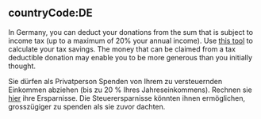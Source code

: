 countryCode:DE
---
In Germany, you can deduct your donations from the sum that is subject to income tax (up to a maximum of 20% your annual income). Use [this tool](https://www.smart-rechner.de/spenden/rechner.php) to calculate your tax savings. The money that can be claimed from a tax deductible donation may enable you to be more generous than you initially thought.

Sie dürfen als Privatperson Spenden von Ihrem zu versteuernden Einkommen abziehen (bis zu 20 % Ihres Jahreseinkommens). Rechnen sie [hier](https://www.smart-rechner.de/spenden/rechner.php) ihre Ersparnisse. Die Steuerersparnisse könnten ihnen ermöglichen, grosszügiger zu spenden als sie zuvor dachten.

